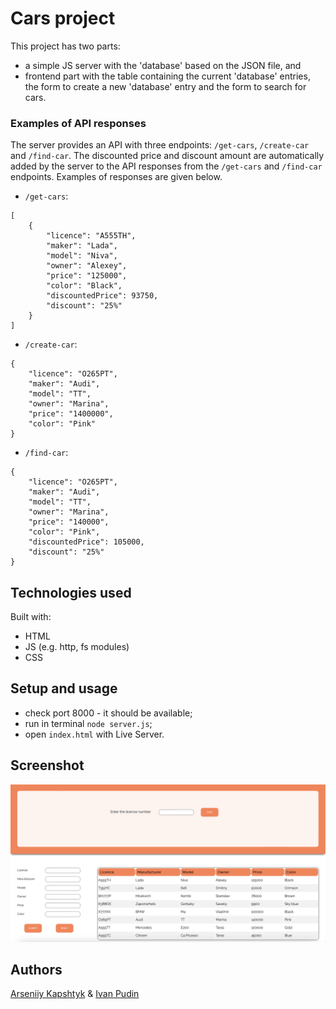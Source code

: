 # Cars project

This project has two parts: 
- a simple JS server with the 'database' based on the JSON file, and
- frontend part with the table containing the current 'database' entries, the form to create a new 'database' entry and the form to search for cars.

### Examples of API responses
The server provides an API with three endpoints: `/get-cars`, `/create-car` and `/find-car`. The discounted price and discount amount are automatically added by the server to the API responses from the `/get-cars` and `/find-car` endpoints. Examples of responses are given below.
- `/get-cars`:
```
[
    {
        "licence": "A555TH",
        "maker": "Lada",
        "model": "Niva",
        "owner": "Alexey",
        "price": "125000",
        "color": "Black",
        "discountedPrice": 93750,
        "discount": "25%"
    }
]
```
- `/create-car`:
```
{
    "licence": "O265PT",
    "maker": "Audi",
    "model": "TT",
    "owner": "Marina",
    "price": "1400000",
    "color": "Pink"
}
```
- `/find-car`:
```
{
    "licence": "O265PT",
    "maker": "Audi",
    "model": "TT",
    "owner": "Marina",
    "price": "140000",
    "color": "Pink",
    "discountedPrice": 105000,
    "discount": "25%"
}
```
## Technologies used

Built with: 

- HTML
- JS (e.g. http, fs modules)
- CSS

## Setup and usage

- check port 8000 - it should be available;
- run in terminal `node server.js`;
- open `index.html` with Live Server.

## Screenshot

![Screenshot of the interface](https://github.com/Kapshtak/week7-JS-features/blob/main/media/Screenshot.png)

## Authors

[Arseniiy Kapshtyk](https://github.com/Kapshtak) & [Ivan Pudin](https://github.com/ivanpudin)
